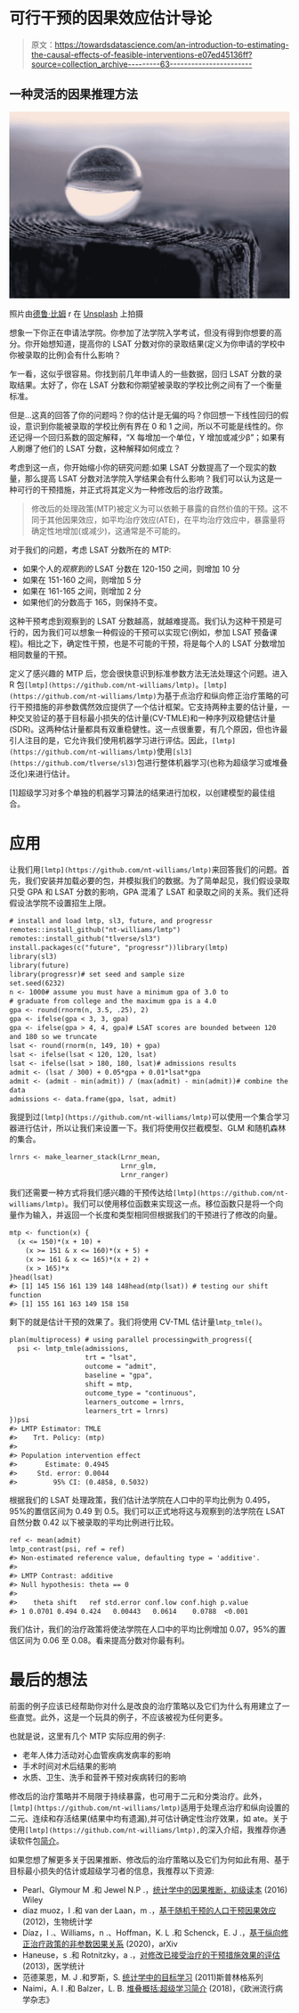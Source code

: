 # 可行干预的因果效应估计导论

> 原文：<https://towardsdatascience.com/an-introduction-to-estimating-the-causal-effects-of-feasible-interventions-e07ed45136ff?source=collection_archive---------63----------------------->

## 一种灵活的因果推理方法

![](img/5b1d0625f643704743fc3cfb4e7af12b.png)

照片由[德鲁·比姆](https://unsplash.com/@drew_beamer) r 在 [Unsplash](https://unsplash.com/) 上拍摄

想象一下你正在申请法学院。你参加了法学院入学考试，但没有得到你想要的高分。你开始想知道，提高你的 LSAT 分数对你的录取结果(定义为你申请的学校中你被录取的比例)会有什么影响？

乍一看，这似乎很容易。你找到前几年申请人的一些数据，回归 LSAT 分数的录取结果。太好了，你在 LSAT 分数和你期望被录取的学校比例之间有了一个衡量标准。

但是…这真的回答了你的问题吗？你的估计是无偏的吗？你回想一下线性回归的假设，意识到你能被录取的学校比例有界在 0 和 1 之间，所以不可能是线性的。你还记得一个回归系数的固定解释，“X 每增加一个单位，Y 增加或减少β”；如果有人刷爆了他们的 LSAT 分数，这种解释如何成立？

考虑到这一点，你开始缩小你的研究问题:如果 LSAT 分数提高了一个现实的数量，那么提高 LSAT 分数对法学院入学结果会有什么影响？我们可以认为这是一种可行的干预措施，并正式将其定义为一种修改后的治疗政策。

> 修改后的处理政策(MTP)被定义为可以依赖于暴露的自然价值的干预。这不同于其他因果效应，如平均治疗效应(ATE)，在平均治疗效应中，暴露量将确定性地增加(或减少)，这通常是不可能的。

对于我们的问题，考虑 LSAT 分数所在的 MTP:

*   如果个人的*观察到的* LSAT 分数在 120-150 之间，则增加 10 分
*   如果在 151-160 之间，则增加 5 分
*   如果在 161-165 之间，则增加 2 分
*   如果他们的分数高于 165，则保持不变。

这种干预考虑到观察到的 LSAT 分数越高，就越难提高。我们认为这种干预是可行的，因为我们可以想象一种假设的干预可以实现它(例如，参加 LSAT 预备课程)。相比之下，确定性干预，也是不可能的干预，将是每个人的 LSAT 分数增加相同数量的干预。

定义了感兴趣的 MTP 后，您会很快意识到标准参数方法无法处理这个问题。进入 R 包`[lmtp](https://github.com/nt-williams/lmtp)`。`[lmtp](https://github.com/nt-williams/lmtp)`为基于点治疗和纵向修正治疗策略的可行干预措施的非参数偶然效应提供了一个估计框架。它支持两种主要的估计量，一种交叉验证的基于目标最小损失的估计量(CV-TMLE)和一种序列双稳健估计量(SDR)。这两种估计量都具有双重稳健性。这一点很重要，有几个原因，但也许最引人注目的是，它允许我们使用机器学习进行评估。因此，`[lmtp](https://github.com/nt-williams/lmtp)`使用`[sl3](https://github.com/tlverse/sl3)`包进行整体机器学习(也称为超级学习或堆叠泛化)来进行估计。

[1]超级学习对多个单独的机器学习算法的结果进行加权，以创建模型的最佳组合。

# 应用

让我们用`[lmtp](https://github.com/nt-williams/lmtp)`来回答我们的问题。首先，我们安装并加载必要的包，并模拟我们的数据。为了简单起见，我们假设录取只受 GPA 和 LSAT 分数的影响，GPA 混淆了 LSAT 和录取之间的关系。我们还将假设法学院不设置招生上限。

```
# install and load lmtp, sl3, future, and progressr
remotes::install_github("nt-williams/lmtp")
remotes::install_github("tlverse/sl3")
install.packages(c("future", "progressr"))library(lmtp)
library(sl3)
library(future)
library(progressr)# set seed and sample size
set.seed(6232)
n <- 1000# assume you must have a minimum gpa of 3.0 to 
# graduate from college and the maximum gpa is a 4.0
gpa <- round(rnorm(n, 3.5, .25), 2)
gpa <- ifelse(gpa < 3, 3, gpa)
gpa <- ifelse(gpa > 4, 4, gpa)# LSAT scores are bounded between 120 and 180 so we truncate
lsat <- round(rnorm(n, 149, 10) + gpa)
lsat <- ifelse(lsat < 120, 120, lsat)
lsat <- ifelse(lsat > 180, 180, lsat)# admissions results
admit <- (lsat / 300) + 0.05*gpa + 0.01*lsat*gpa
admit <- (admit - min(admit)) / (max(admit) - min(admit))# combine the data
admissions <- data.frame(gpa, lsat, admit)
```

我提到过`[lmtp](https://github.com/nt-williams/lmtp)`可以使用一个集合学习器进行估计，所以让我们来设置一下。我们将使用仅拦截模型、GLM 和随机森林的集合。

```
lrnrs <- make_learner_stack(Lrnr_mean, 
                            Lrnr_glm, 
                            Lrnr_ranger)
```

我们还需要一种方式将我们感兴趣的干预传达给`[lmtp](https://github.com/nt-williams/lmtp)`。我们可以使用移位函数来实现这一点。移位函数只是将一个向量作为输入，并返回一个长度和类型相同但根据我们的干预进行了修改的向量。

```
mtp <- function(x) {
  (x <= 150)*(x + 10) + 
    (x >= 151 & x <= 160)*(x + 5) + 
    (x >= 161 & x <= 165)*(x + 2) + 
    (x > 165)*x
}head(lsat)
#> [1] 145 156 161 139 148 148head(mtp(lsat)) # testing our shift function
#> [1] 155 161 163 149 158 158
```

剩下的就是估计干预的效果了。我们将使用 CV-TML 估计量`lmtp_tmle()`。

```
plan(multiprocess) # using parallel processingwith_progress({
  psi <- lmtp_tmle(admissions, 
                   trt = "lsat", 
                   outcome = "admit", 
                   baseline = "gpa", 
                   shift = mtp, 
                   outcome_type = "continuous", 
                   learners_outcome = lrnrs,
                   learners_trt = lrnrs)
})psi
#> LMTP Estimator: TMLE
#>    Trt. Policy: (mtp)
#> 
#> Population intervention effect
#>       Estimate: 0.4945
#>     Std. error: 0.0044
#>         95% CI: (0.4858, 0.5032)
```

根据我们的 LSAT 处理政策，我们估计法学院在人口中的平均比例为 0.495，95%的置信区间为 0.49 到 0.5。我们可以正式地将这与观察到的法学院在 LSAT 自然分数 0.42 以下被录取的平均比例进行比较。

```
ref <- mean(admit)
lmtp_contrast(psi, ref = ref)
#> Non-estimated reference value, defaulting type = 'additive'.
#> 
#> LMTP Contrast: additive
#> Null hypothesis: theta == 0
#> 
#>    theta shift   ref std.error conf.low conf.high p.value
#> 1 0.0701 0.494 0.424   0.00443   0.0614    0.0788  <0.001
```

我们估计，我们的治疗政策将使法学院在人口中的平均比例增加 0.07，95%的置信区间为 0.06 至 0.08。看来提高分数对你最有利。

# 最后的想法

前面的例子应该已经帮助你对什么是改良的治疗策略以及它们为什么有用建立了一些直觉。此外，这是一个玩具的例子，不应该被视为任何更多。

也就是说，这里有几个 MTP 实际应用的例子:

*   老年人体力活动对心血管疾病发病率的影响
*   手术时间对术后结果的影响
*   水质、卫生、洗手和营养干预对疾病转归的影响

修改后的治疗策略并不局限于持续暴露，也可用于二元和分类治疗。此外，`[lmtp](https://github.com/nt-williams/lmtp)`适用于处理点治疗和纵向设置的二元、连续和存活结果(结果中均有遗漏),并可估计确定性治疗效果，如 ate。关于使用`[lmtp](https://github.com/nt-williams/lmtp),`的深入介绍，我推荐你通读软件包[简介](https://htmlpreview.github.io/?https://gist.githubusercontent.com/nt-williams/ddd44c48390b8d976fad71750e48d8bf/raw/c56a7b0bbdf24ec18d08f839e73fa06a42ca9265/intro-lmtp.html)。

如果您想了解更多关于因果推断、修改后的治疗策略以及它们为何如此有用、基于目标最小损失的估计或超级学习者的信息，我推荐以下资源:

*   Pearl、Glymour M .和 Jewel N.P .，[统计学中的因果推断，初级读本](http://bayes.cs.ucla.edu/PRIMER/) (2016) Wiley
*   díaz muoz，I .和 van der Laan，m .，[基于随机干预的人口干预因果效应](https://pubmed.ncbi.nlm.nih.gov/21977966/) (2012)，生物统计学
*   Díaz，I .、Williams，n .、Hoffman，K. L .和 Schenck，E. J .，[基于纵向修正治疗政策的非参数因果关系](https://arxiv.org/abs/2006.01366v2) (2020)，arXiv
*   Haneuse，s .和 Rotnitzky，a .，[对修改已接受治疗的干预措施效果的评估](https://onlinelibrary.wiley.com/doi/abs/10.1002/sim.5907?casa_token=Mc7QwrKckREAAAAA%3ADJfUP5oz0R9BP4YtRYz2g65EYgZsX1TsTceFl-VgIWuhA5DX1KWznh1KyzSLn8H9DuA5RHur7zi4ib80) (2013)，医学统计
*   范德莱恩，M. J .和罗斯，S. [统计学中的目标学习](https://www.springer.com/gp/book/9781441997814) (2011)斯普林格系列
*   Naimi，A. I .和 Balzer，L. B. [堆叠概括:超级学习简介](https://link.springer.com/article/10.1007/s10654-018-0390-z) (2018)，《欧洲流行病学杂志》
